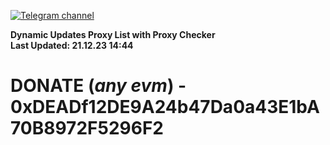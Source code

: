 [![Telegram channel](https://img.shields.io/endpoint?url=https://runkit.io/damiankrawczyk/telegram-badge/branches/master?url=https://t.me/n4z4v0d)](https://t.me/n4z4v0d) 

**Dynamic Updates Proxy List with Proxy Checker**  
**Last Updated: 21.12.23 14:44**

# DONATE (_any evm_) - 0xDEADf12DE9A24b47Da0a43E1bA70B8972F5296F2
